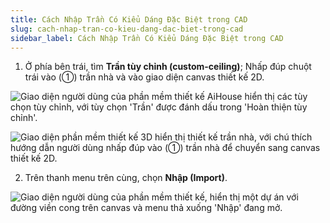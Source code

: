 ```yaml
---
title: Cách Nhập Trần Có Kiểu Dáng Đặc Biệt trong CAD
slug: cach-nhap-tran-co-kieu-dang-dac-biet-trong-cad
sidebar_label: Cách Nhập Trần Có Kiểu Dáng Đặc Biệt trong CAD
---
```


1. Ở phía bên trái, tìm **Trần tùy chỉnh (custom-ceiling)**; Nhấp đúp chuột trái vào (①) trần nhà và vào giao diện canvas thiết kế 2D.

![Giao diện người dùng của phần mềm thiết kế AiHouse hiển thị các tùy chọn tùy chỉnh, với tùy chọn 'Trần' được đánh dấu trong 'Hoàn thiện tùy chỉnh'.](https://storage.googleapis.com/jegavn_kb/images/660e3e20-a213-4afc-a99e-ddbb53a05cfc.png)

![Giao diện phần mềm thiết kế 3D hiển thị thiết kế trần nhà, với chú thích hướng dẫn người dùng nhấp đúp vào (①) trần nhà để chuyển sang canvas thiết kế 2D.](https://storage.googleapis.com/jegavn_kb/images/c05ffc36-6d41-4b12-b82a-59a38c1106d7.png)

2. Trên thanh menu trên cùng, chọn **Nhập (Import)**.

![Giao diện người dùng của phần mềm thiết kế, hiển thị một dự án với đường viền cong trên canvas và menu thả xuống 'Nhập' đang mở.](https://storage.googleapis.com/jegavn_kb/images/042898dd-ceb0-4e19-ac58-dcc8b30ac6f4.png)